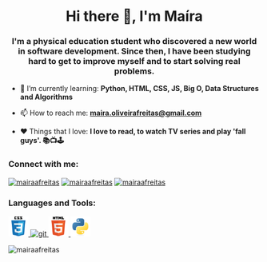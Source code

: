 <h1 align="center">Hi there 👋, I'm Maíra</h1>
<h3 align="center">I'm a physical education student who discovered a new world in software development. Since then, I have been studying hard to get to improve myself and to start solving real problems.</h3>

- 🌱 I’m currently learning: **Python, HTML, CSS, JS, Big O, Data Structures and Algorithms**

- 📫 How to reach me: **maira.oliveirafreitas@gmail.com**

- ❤ Things that I love: **I love to read, to watch TV series and play 'fall guys'. 📚📺🕹**

<h3 align="left">Connect with me:</h3>
<p align="left">
<a href="https://linkedin.com/in/mairaafreitas" target="blank"><img align="center" src="https://raw.githubusercontent.com/rahuldkjain/github-profile-readme-generator/master/src/images/icons/Social/linked-in-alt.svg" alt="mairaafreitas" height="30" width="40" /></a>
<a href="https://fb.com/mairaafreitas" target="blank"><img align="center" src="https://raw.githubusercontent.com/rahuldkjain/github-profile-readme-generator/master/src/images/icons/Social/facebook.svg" alt="mairaafreitas" height="30" width="40" /></a>
<a href="https://instagram.com/mairaafreitas" target="blank"><img align="center" src="https://raw.githubusercontent.com/rahuldkjain/github-profile-readme-generator/master/src/images/icons/Social/instagram.svg" alt="mairaafreitas" height="30" width="40" /></a>
</p>

<h3 align="left">Languages and Tools:</h3>
<p align="left"> <a href="https://www.w3schools.com/css/" target="_blank"> <img src="https://raw.githubusercontent.com/devicons/devicon/master/icons/css3/css3-original-wordmark.svg" alt="css3" width="40" height="40"/> </a> <a href="https://git-scm.com/" target="_blank"> <img src="https://www.vectorlogo.zone/logos/git-scm/git-scm-icon.svg" alt="git" width="40" height="40"/> </a> <a href="https://www.w3.org/html/" target="_blank"> <img src="https://raw.githubusercontent.com/devicons/devicon/master/icons/html5/html5-original-wordmark.svg" alt="html5" width="40" height="40"/> </a> <a href="https://www.python.org" target="_blank"> <img src="https://raw.githubusercontent.com/devicons/devicon/master/icons/python/python-original.svg" alt="python" width="40" height="40"/> </a> </p>

<p><img align="center" src="https://github-readme-stats.vercel.app/api/top-langs?username=mairaafreitas&show_icons=true&locale=en&layout=compact" alt="mairaafreitas" /></p>
